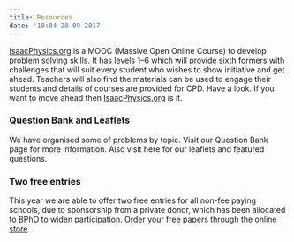 ```yaml
---
title: Resources
date: '10:04 28-09-2017'
---
```


[IsaacPhysics.org](https://isaacphysics.org/) is a MOOC (Massive Open Online Course) to develop problem solving skills. It has levels 1–6 which will provide sixth formers with challenges that will suit every student who wishes to show initiative and get ahead. Teachers will also find the materials can be used to engage their students and details of courses are provided for CPD. Have a look. If you want to move ahead then [IsaacPhysics.org](https://isaacphysics.org/) is it.

### Question Bank and Leaflets

We have organised some of problems by topic. Visit our Question Bank page for more information. Also visit here for our leaflets and featured questions.

### Two free entries

This year we are able to offer two free entries for all non-fee paying schools, due to sponsorship from a private donor, which has been allocated to BPhO to widen participation. Order your free papers [through the online store](http://www.oxforduniversitystores.co.uk/product-catalogue/physics/bpho-201718).
